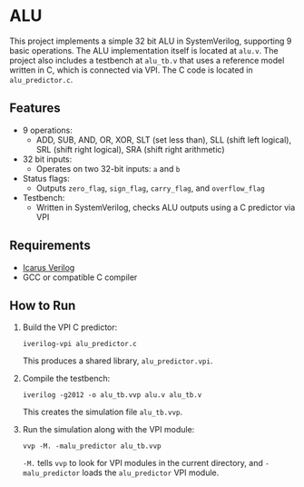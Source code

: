 # ALU

This project implements a simple 32 bit ALU in SystemVerilog, supporting 9 basic operations. The ALU implementation itself is located at `alu.v`. The project also includes a testbench at `alu_tb.v` that uses a reference model written in C, which is connected via VPI. The C code is located in `alu_predictor.c`.

## Features

- 9 operations:
  - ADD, SUB, AND, OR, XOR, SLT (set less than), SLL (shift left logical), SRL (shift right logical), SRA (shift right arithmetic)
- 32 bit inputs:
  - Operates on two 32-bit inputs: `a` and `b`
- Status flags:
  - Outputs `zero_flag`, `sign_flag`, `carry_flag`, and `overflow_flag`
- Testbench:
  - Written in SystemVerilog, checks ALU outputs using a C predictor via VPI

## Requirements

- [Icarus Verilog](https://steveicarus.github.io/iverilog/)
- GCC or compatible C compiler

## How to Run

1. Build the VPI C predictor:

   ```
   iverilog-vpi alu_predictor.c
   ```

   This produces a shared library, `alu_predictor.vpi`.

2. Compile the testbench:

   ```
   iverilog -g2012 -o alu_tb.vvp alu.v alu_tb.v
   ```

   This creates the simulation file `alu_tb.vvp`.

3. Run the simulation along with the VPI module:

   ```
   vvp -M. -malu_predictor alu_tb.vvp
   ```

   `-M.` tells `vvp` to look for VPI modules in the current directory, and `-malu_predictor` loads the `alu_predictor` VPI module.
